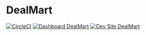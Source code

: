# DealMart

[![CircleCI](https://circleci.com/gh/kemarjackson26/DealMart.svg?style=shield)](https://circleci.com/gh/kemarjackson26/DealMart)
[![Dashboard DealMart](https://img.shields.io/badge/dashboard-DealMart-yellow.svg)](https://dashboard.pantheon.io/sites/18e317ee-06a7-47ac-82d0-a45f36455638#dev/code)
[![Dev Site DealMart](https://img.shields.io/badge/site-DealMart-blue.svg)](http://dev-DealMart.pantheonsite.io/)